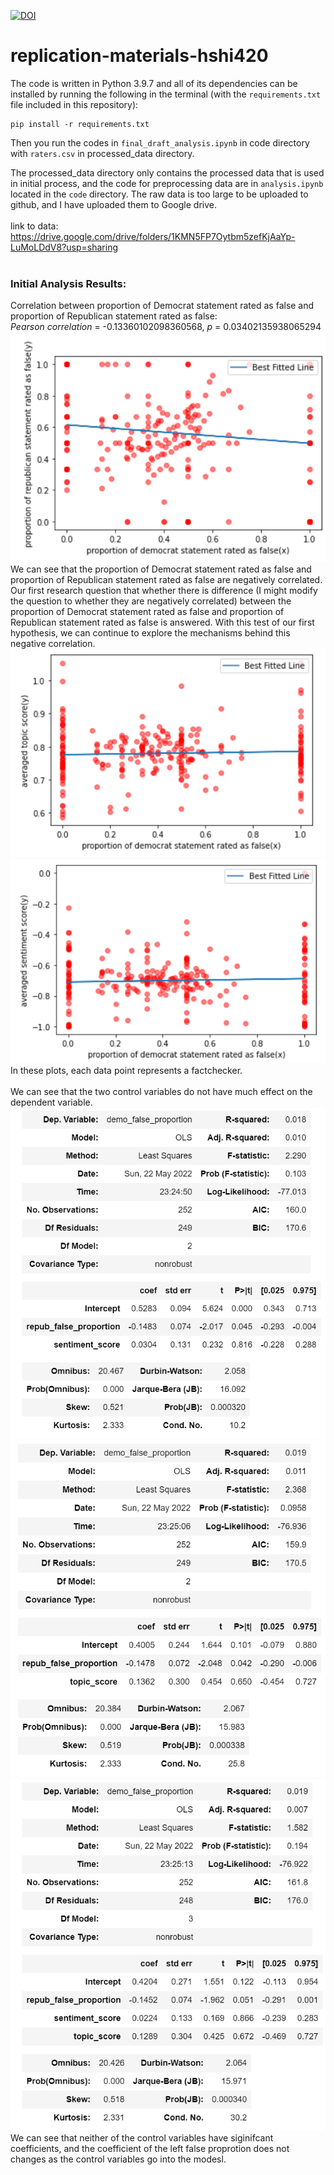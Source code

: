 [![DOI](https://zenodo.org/badge/484130480.svg)](https://zenodo.org/badge/latestdoi/484130480)

# replication-materials-hshi420
The code is written in Python 3.9.7 and all of its dependencies can be installed by running the following in the terminal (with the ``requirements.txt`` file included in this repository): 
```
pip install -r requirements.txt
```
Then you run the codes in ``final_draft_analysis.ipynb`` in code directory with ``raters.csv`` in processed_data directory.

The processed_data directory only contains the processed data that is used in initial process, and the code for preprocessing data are in ``analysis.ipynb`` located in the ``code`` directory. The raw data is too large to be uploaded to github, and I have uploaded them to Google drive.
</br></br>
link to data: https://drive.google.com/drive/folders/1KMN5FP7Oytbm5zefKjAaYp-LuMoLDdV8?usp=sharing
</br></br>
### Initial Analysis Results:
Correlation between proportion of Democrat statement rated as false and proportion of Republican statement rated as false: </br>
*Pearson correlation* = -0.13360102098360568, *p* = 0.03402135938065294
![plot](README_file/corr.png) </br>
We can see that the proportion of Democrat statement rated as false and proportion of Republican statement rated as false are negatively correlated. Our first research question that whether there is difference (I might modify the question to whether they are negatively correlated) between the proportion of Democrat statement rated as false and proportion of Republican statement rated as false is answered. With this test of our first hypothesis, we can continue to explore the mechanisms behind this negative correlation.
![plot](README_file/t.png) </br>
![plot](README_file/sent.png) </br>
In these plots, each data point represents a factchecker. </br></br>
We can see that the two control variables do not have much effect on the dependent variable.
![plot](README_file/m1.png) </br>
![plot](README_file/m2.png) </br>
![plot](README_file/m3.png) </br>
We can see that neither of the control variables have siginifcant coefficients, and the coefficient of the left false proprotion does not changes as the control variables go into the modesl.




